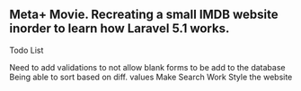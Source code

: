 ## Meta+ Movie. Recreating a small IMDB website inorder to learn how Laravel 5.1 works. 


Todo List

Need to add validations to not allow blank forms to be add to the database 
Being able to sort based on diff. values
Make Search Work
Style the website

